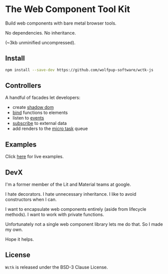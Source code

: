# The Web Component Tool Kit

Build web components with bare metal browser tools.

No dependencies. No inheritance.

(~3kb unminified uncompressed).

## Install

```bash
npm install --save-dev https://github.com/wolfpup-software/wctk-js
```

## Controllers

A handful of facades let developers:

- create [shadow dom](./docs/wc.md)
- [bind](./docs/bind.md) functions to elements
- listen to [events](./docs/events.md)
- [subscribe](./docs/subscription.md) to external data
- add renders to the [micro task](./docs/microtask.md) queue

## Examples

Click [here](https://wolfpup-software.github.io/wctk-js/examples/) for live examples.

## DevX

I'm a former member of the Lit and Material teams at google.

I hate decorators. I hate unnecessary inheritance. I like to avoid constructors when I can.

I want to encapsulate web components entirely (aside from lifecycle methods). I want to work with private functions.

Unfortunately not a single web component library lets me do that. So I made my own.

Hope it helps.

## License

`Wctk` is released under the BSD-3 Clause License.

